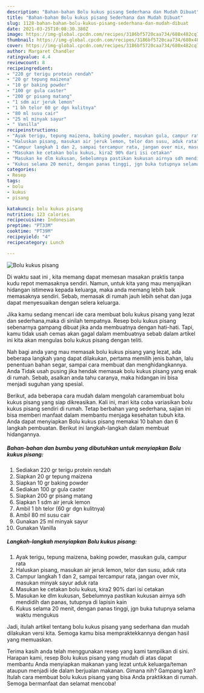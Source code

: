 ```yaml
---
description: "Bahan-bahan Bolu kukus pisang Sederhana dan Mudah Dibuat"
title: "Bahan-bahan Bolu kukus pisang Sederhana dan Mudah Dibuat"
slug: 1128-bahan-bahan-bolu-kukus-pisang-sederhana-dan-mudah-dibuat
date: 2021-03-25T10:08:30.380Z
image: https://img-global.cpcdn.com/recipes/3186bf5720caa734/680x482cq70/bolu-kukus-pisang-foto-resep-utama.jpg
thumbnail: https://img-global.cpcdn.com/recipes/3186bf5720caa734/680x482cq70/bolu-kukus-pisang-foto-resep-utama.jpg
cover: https://img-global.cpcdn.com/recipes/3186bf5720caa734/680x482cq70/bolu-kukus-pisang-foto-resep-utama.jpg
author: Margaret Chandler
ratingvalue: 4.4
reviewcount: 8
recipeingredient:
- "220 gr terigu protein rendah"
- "20 gr tepung maizena"
- "10 gr baking powder"
- "100 gr gula caster"
- "200 gr pisang matang"
- "1 sdm air jeruk lemon"
- "1 bh telor 60 gr dgn kulitnya"
- "80 ml susu cair"
- "25 ml minyak sayur"
- " Vanilla"
recipeinstructions:
- "Ayak terigu, tepung maizena, baking powder, masukan gula, campur rata"
- "Haluskan pisang, masukan air jeruk lemon, telor dan susu, aduk rata"
- "Campur langkah 1 dan 2, sampai tercampur rata, jangan over mix, masukan minyak sayur aduk rata"
- "Masukan ke cetakan bolu kukus, kira2 90% dari isi cetakan"
- "Masukan ke dlm kukusan, Sebelumnya pastikan kukusan airnya sdh mendidih dan panas, tutupnya di lapisin kain"
- "Kukus selama 20 menit, dengan panas tinggi, jgn buka tutupnya selama waktu mengukus"
categories:
- Resep
tags:
- bolu
- kukus
- pisang

katakunci: bolu kukus pisang 
nutrition: 123 calories
recipecuisine: Indonesian
preptime: "PT33M"
cooktime: "PT39M"
recipeyield: "4"
recipecategory: Lunch

---
```



![Bolu kukus pisang](https://img-global.cpcdn.com/recipes/3186bf5720caa734/680x482cq70/bolu-kukus-pisang-foto-resep-utama.jpg)

Di waktu  saat ini , kita memang dapat memesan masakan praktis tanpa kudu repot memasaknya sendiri. Namun, untuk kita yang mau menyajikan hidangan istimewa kepada keluarga, maka anda memang lebih baik memasaknya sendiri. Sebab, memasak di rumah jauh lebih sehat dan juga dapat menyesuaikan dengan selera keluarga.

Jika kamu sedang mencari ide cara membuat bolu kukus pisang yang lezat dan sederhana,maka di sinilah tempatnya. Resep bolu kukus pisang  sebenarnya gampang dibuat jika anda membuatnya dengan hati-hati. Tapi, kamu tidak usah cemas akan gagal dalam membuatnya 
sebab dalam artikel ini kita akan mengulas bolu kukus pisang dengan teliti.  



Nah bagi anda yang mau memasak bolu kukus pisang yang lezat, ada beberapa langkah yang dapat dilakukan, pertama memilih jenis bahan, lalu penentuan bahan segar, sampai cara membuat dan menghidangkannya. Anda Tidak usah pusing jika hendak memasak bolu kukus pisang yang enak di rumah. Sebab, asalkan anda  tahu caranya, maka hidangan ini bisa menjadi suguhan yang spesial.

Berikut, ada beberapa cara mudah dalam mengolah caramembuat bolu kukus pisang yang siap dikreasikan. Kali ini, mari kita coba variasikan bolu kukus pisang sendiri di rumah. Tetap berbahan yang sederhana, sajian ini bisa memberi manfaat dalam membantu menjaga kesehatan tubuh kita. Anda dapat menyiapkan Bolu kukus pisang memakai 10 bahan dan 6 langkah pembuatan. Berikut ini langkah-langkah dalam membuat hidangannya.

<!--inarticleads1-->

##### Bahan-bahan dan bumbu yang dibutuhkan untuk menyiapkan Bolu kukus pisang:

1. Sediakan 220 gr terigu protein rendah
1. Siapkan 20 gr tepung maizena
1. Siapkan 10 gr baking powder
1. Sediakan 100 gr gula caster
1. Siapkan 200 gr pisang matang
1. Siapkan 1 sdm air jeruk lemon
1. Ambil 1 bh telor (60 gr dgn kulitnya)
1. Ambil 80 ml susu cair
1. Gunakan 25 ml minyak sayur
1. Gunakan  Vanilla




<!--inarticleads2-->

##### Langkah-langkah menyiapkan Bolu kukus pisang:

1. Ayak terigu, tepung maizena, baking powder, masukan gula, campur rata
1. Haluskan pisang, masukan air jeruk lemon, telor dan susu, aduk rata
1. Campur langkah 1 dan 2, sampai tercampur rata, jangan over mix, masukan minyak sayur aduk rata
1. Masukan ke cetakan bolu kukus, kira2 90% dari isi cetakan
1. Masukan ke dlm kukusan, Sebelumnya pastikan kukusan airnya sdh mendidih dan panas, tutupnya di lapisin kain
1. Kukus selama 20 menit, dengan panas tinggi, jgn buka tutupnya selama waktu mengukus




Jadi, itulah artikel tentang  bolu kukus pisang  yang sederhana dan mudah dilakukan versi kita. Semoga kamu bisa mempraktekkannya dengan hasil yang memuaskan. 

Terima kasih anda telah menggunakan resep yang kami tampilkan di sini. Harapan kami, resep  Bolu kukus pisang yang mudah di atas dapat membantu Anda menyiapkan makanan yang lezat untuk keluarga/teman ataupun menjadi ide dalam berjualan makanan. Gimana nih? Gampang kan? Itulah cara membuat bolu kukus pisang yang bisa Anda praktikkan di rumah. Semoga bermanfaat dan selamat mencoba!

